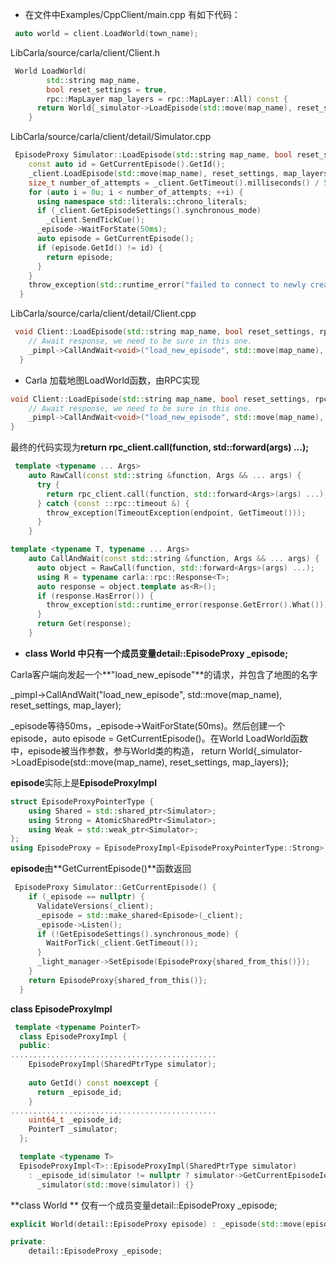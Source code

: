 * 在文件中Examples/CppClient/main.cpp 有如下代码：

```c++
 auto world = client.LoadWorld(town_name);
```

LibCarla/source/carla/client/Client.h

```c++
 World LoadWorld(
        std::string map_name,
        bool reset_settings = true,
        rpc::MapLayer map_layers = rpc::MapLayer::All) const {
      return World{_simulator->LoadEpisode(std::move(map_name), reset_settings, map_layers)};
    }
```

LibCarla/source/carla/client/detail/Simulator.cpp

```c++
 EpisodeProxy Simulator::LoadEpisode(std::string map_name, bool reset_settings, rpc::MapLayer map_layers) {
    const auto id = GetCurrentEpisode().GetId();
    _client.LoadEpisode(std::move(map_name), reset_settings, map_layers);
    size_t number_of_attempts = _client.GetTimeout().milliseconds() / 50u;
    for (auto i = 0u; i < number_of_attempts; ++i) {
      using namespace std::literals::chrono_literals;
      if (_client.GetEpisodeSettings().synchronous_mode)
        _client.SendTickCue();
      _episode->WaitForState(50ms);
      auto episode = GetCurrentEpisode();
      if (episode.GetId() != id) {
        return episode;
      }
    }
    throw_exception(std::runtime_error("failed to connect to newly created map"));
  }

```

LibCarla/source/carla/client/detail/Client.cpp

```c++
 void Client::LoadEpisode(std::string map_name, bool reset_settings, rpc::MapLayer map_layer) {
    // Await response, we need to be sure in this one.
    _pimpl->CallAndWait<void>("load_new_episode", std::move(map_name), reset_settings, map_layer);
  }
```



* Carla 加载地图LoadWorld函数，由RPC实现

```c++
void Client::LoadEpisode(std::string map_name, bool reset_settings, rpc::MapLayer map_layer) {
    // Await response, we need to be sure in this one.
    _pimpl->CallAndWait<void>("load_new_episode", std::move(map_name), reset_settings, map_layer);
}
```

最终的代码实现为**return rpc_client.call(function, std::forward<Args>(args) ...);**

```c++
 template <typename ... Args>
    auto RawCall(const std::string &function, Args && ... args) {
      try {
        return rpc_client.call(function, std::forward<Args>(args) ...);
      } catch (const ::rpc::timeout &) {
        throw_exception(TimeoutException(endpoint, GetTimeout()));
      }
    }

template <typename T, typename ... Args>
    auto CallAndWait(const std::string &function, Args && ... args) {
      auto object = RawCall(function, std::forward<Args>(args) ...);
      using R = typename carla::rpc::Response<T>;
      auto response = object.template as<R>();
      if (response.HasError()) {
        throw_exception(std::runtime_error(response.GetError().What()));
      }
      return Get(response);
    }
```



* **class World **中只有一个成员变量**detail::EpisodeProxy _episode;**

Carla客户端向发起一个**"load_new_episode"**的请求，并包含了地图的名字

  _pimpl->CallAndWait<void>("load_new_episode", std::move(map_name), reset_settings, map_layer);

_episode等待50ms，_episode->WaitForState(50ms)。然后创建一个episode，auto episode = GetCurrentEpisode()。在World LoadWorld函数中，episode被当作参数，参与World类的构造， return World{_simulator->LoadEpisode(std::move(map_name), reset_settings, map_layers)};

**episode**实际上是**EpisodeProxyImpl**

```c++
struct EpisodeProxyPointerType {
    using Shared = std::shared_ptr<Simulator>;
    using Strong = AtomicSharedPtr<Simulator>;
    using Weak = std::weak_ptr<Simulator>;
}; 
using EpisodeProxy = EpisodeProxyImpl<EpisodeProxyPointerType::Strong>;
```

**episode**由**GetCurrentEpisode()**函数返回

```c++
 EpisodeProxy Simulator::GetCurrentEpisode() {
    if (_episode == nullptr) {
      ValidateVersions(_client);
      _episode = std::make_shared<Episode>(_client);
      _episode->Listen();
      if (!GetEpisodeSettings().synchronous_mode) {
        WaitForTick(_client.GetTimeout());
      }
      _light_manager->SetEpisode(EpisodeProxy{shared_from_this()});
    }
    return EpisodeProxy{shared_from_this()};
  }
```



**class EpisodeProxyImpl**

```C++
 template <typename PointerT>
  class EpisodeProxyImpl {
  public:
..............................................
    EpisodeProxyImpl(SharedPtrType simulator);
    
   	auto GetId() const noexcept {
      return _episode_id;
    }
..............................................
    uint64_t _episode_id;
    PointerT _simulator;
  };

```

```C++
  template <typename T>
  EpisodeProxyImpl<T>::EpisodeProxyImpl(SharedPtrType simulator)
    : _episode_id(simulator != nullptr ? simulator->GetCurrentEpisodeId() : 0u),
      _simulator(std::move(simulator)) {}
```



**class World ** 仅有一个成员变量detail::EpisodeProxy _episode;

```c++
explicit World(detail::EpisodeProxy episode) : _episode(std::move(episode)) {}

private:
    detail::EpisodeProxy _episode;
```

